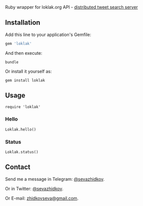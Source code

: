 Ruby wrapper for loklak.org API - [distributed tweet search server](https://github.com/loklak/loklak_server)

## Installation

Add this line to your application's Gemfile:

```ruby
gem 'loklak'
```

And then execute:
```
bundle
```

Or install it yourself as:
```
gem install loklak
```

## Usage
```
require 'loklak'
```
### Hello
```
Loklak.hello()
```
### Status
```
Loklak.status()
```
## Contact
Send me a message in Telegram: [@sevazhidkov](https://telegram.me/sevazhidkov).

Or in Twitter: [@sevazhidkov](https://twitter.com/sevazhidkov).

Or E-mail: [zhidkovseva@gmail.com](mailto:zhidkovseva@gmail.com).
